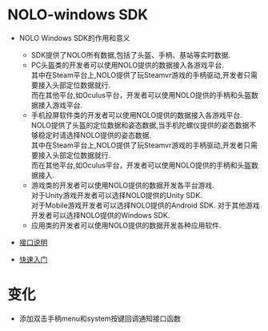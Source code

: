 # NOLO-windows SDK 

- NOLO Windows SDK的作用和意义  
    * SDK提供了NOLO所有数据,包括了头盔、手柄、基站等实时数据.  
    * PC头盔类的开发者可以使用NOLO提供的数据接入各游戏平台.  
      其中在Steam平台上,NOLO提供了玩Steamvr游戏的手柄驱动,开发者只需要接入头部定位数据就行.  
      而在其他平台,如Oculus平台，开发者可以使用NOLO提供的手柄和头盔数据接入游戏平台.  
    * 手机投屏软件类的开发者可以使用NOLO提供的数据接入各游戏平台.  
      NOLO提供了头盔的定位数据和姿态数据,当手机陀螺仪提供的姿态数据不够稳定时请选择NOLO提供的姿态数据.  
      其中在Steam平台上,NOLO提供了玩Steamvr游戏的手柄驱动,开发者只需要接入头部定位数据就行.  
      而在其他平台,如Oculus平台，开发者可以使用NOLO提供的手柄和头盔数据接入.  
    * 游戏类的开发者可以使用NOLO提供的数据开发各平台游戏.  
      对于Unity游戏开发者可以选择NOLO提供的Unity SDK.  
      对于Mobile游戏开发者可以选择NOLO提供的Android SDK.
      对于其他游戏开发者可以选择NOLO提供的Windows SDK.  
    * 应用类的开发者可以使用NOLO提供的数据开发各种应用软件.  
   
- [接口说明](https://github.com/NOLOVR/NOLO-Windows-SDK/wiki)  

- [快速入门](https://github.com/NOLOVR/NOLO-Windows-SDK/blob/master/GetStarted_CN.md)  
# 变化
- 添加双击手柄menu和system按键回调通知接口函数
#